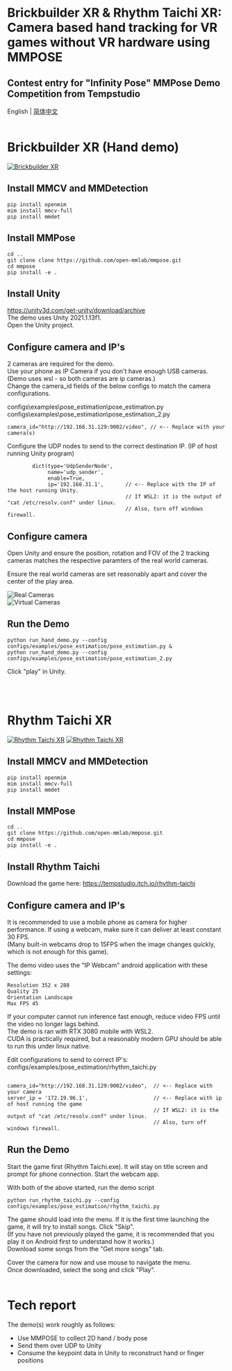# Brickbuilder XR & Rhythm Taichi XR: Camera based hand tracking for VR games without VR hardware using MMPOSE
## Contest entry for "Infinity Pose" MMPose Demo Competition from Tempstudio

English | [简体中文](/README_zh.md)  
&nbsp;





# Brickbuilder XR (Hand demo)

[![Brickbuilder XR](image/Video0.png)](https://raw.githubusercontent.com/tempstudio/mmpose-contest-brickbuilder-xr/main/video/Brickbuilder%20XR%20HD.mp4) 

## Install MMCV and MMDetection

```shell
pip install openmim
mim install mmcv-full
pip install mmdet
```

## Install MMPose

```shell
cd ..
git clone clone https://github.com/open-mmlab/mmpose.git
cd mmpose
pip install -e .
```

## Install Unity 

https://unity3d.com/get-unity/download/archive  
The demo uses Unity 2021.1.13f1.  
Open the Unity project.

## Configure camera and IP's

2 cameras are required for the demo.  
Use your phone as IP Camera if you don't have enough USB cameras. (Demo uses wsl - so both cameras are ip cameras.)  
Change the camera_id fields of the below configs to match the camera configurations.  

configs\examples\pose_estimation\pose_estimation.py  
configs\examples\pose_estimation\pose_estimation_2.py

```
camera_id="http://192.168.31.129:9002/video", // <-- Replace with your camera(s)
```

Configure the UDP nodes to send to the correct destination IP. (IP of host running Unity program)

```
        dict(type='UdpSenderNode',
             name='udp_sender',
             enable=True,
             ip='192.168.31.1',       // <-- Replace with the IP of the host running Unity.
                                      // If WSL2: it is the output of "cat /etc/resolv.conf" under linux.
                                      // Also, turn off windows firewall.
```


## Configure camera

Open Unity and ensure the position, rotation and FOV of the 2 tracking cameras matches the respective paramters of the real world cameras.

Ensure the real world cameras are set reasonably apart and cover the center of the play area.

![Real Cameras](/image/Camera0.png)  
![Virtual Cameras](/image/Camera1.png)

## Run the Demo

```shell
python run_hand_demo.py --config configs/examples/pose_estimation/pose_estimation.py &
python run_hand_demo.py --config configs/examples/pose_estimation/pose_estimation_2.py
```

Click "play" in Unity.

\
&nbsp;

# Rhythm Taichi XR

[![Rhythm Taichi XR](image/Video1.png)](https://raw.githubusercontent.com/tempstudio/mmpose-contest-brickbuilder-xr/main/video/Rhythm%20Taichi%20XR%201%20HD.mp4) 
[![Rhythm Taichi XR](image/Video2.png)](https://raw.githubusercontent.com/tempstudio/mmpose-contest-brickbuilder-xr/main/video/Rhythm%20Taichi%20XR%202.mp4)

## Install MMCV and MMDetection

```shell
pip install openmim
mim install mmcv-full
pip install mmdet
```

## Install MMPose

```shell
cd ..
git clone https://github.com/open-mmlab/mmpose.git
cd mmpose
pip install -e .
```

## Install Rhythm Taichi

Download the game here: https://tempstudio.itch.io/rhythm-taichi


## Configure camera and IP's

It is recommended to use a mobile phone as camera for higher performance. If using a webcam, make sure it can deliver at least constant 30 FPS.     
(Many built-in webcams drop to 15FPS when the image changes quickly, which is not enough for this game).  

The demo video uses the "IP Webcam" android application with these settings:   
```
Resolution 352 x 288   
Quality 25  
Orientation Landscape  
Max FPS 45   
```

If your computer cannot run inference fast enough, reduce video FPS until the video no longer lags behind.   
The demo is ran with RTX 3080 mobile with WSL2.   
CUDA is practically required, but a reasonably modern GPU should be able to run this under linux native.   

Edit configurations to send to correct IP's:  
configs/examples/pose_estimation/rhythm_taichi.py

```

camera_id="http://192.168.31.129:9002/video",  // <-- Replace with your camera
server_ip = '172.19.96.1',                     // <-- Replace with ip of host running the game
                                               // If WSL2: it is the output of "cat /etc/resolv.conf" under linux.
                                               // Also, turn off windows firewall.

```


## Run the Demo

Start the game first (Rhythm Taichi.exe). It will stay on title screen and prompt for phone connection.
Start the webcam app.

With both of the above started, run the demo script

```shell
python run_rhythm_taichi.py --config configs/examples/pose_estimation/rhythm_taichi.py
```

The game should load into the menu. If it is the first time launching the game, it will try to install songs. Click "Skip".    
(If you have not previously played the game, it is recommended that you play it on Android first to understand how it works.)   
Download some songs from the "Get more songs" tab.  


Cover the camera for now and use mouse to navigate the menu.  
Once downloaded, select the song and click "Play".
\
&nbsp;


# Tech report

The demo(s) work roughly as follows:
* Use MMPOSE to collect 2D hand / body pose 
* Send them over UDP to Unity
* Consume the keypoint data in Unity to reconstruct hand or finger positions

\
&nbsp;

